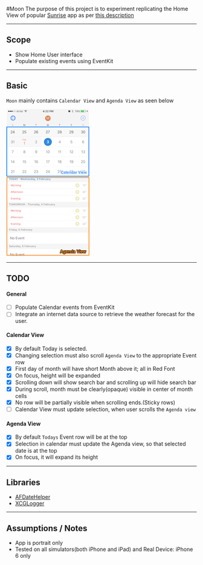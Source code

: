#Moon
The purpose of this project is to experiment replicating the Home View of popular [Sunrise](https://itunes.apple.com/us/app/sunrise-calendar-outlook-app/id599114150?mt=8) app as per [this description](https://github.com/outlook/jobs/blob/master/instructions/ios-engineer.md)

----
## Scope
* Show Home User interface
* Populate existing events using EventKit

----
## Basic
`Moon` mainly contains `Calendar View` and `Agenda View` as seen below

![ProgressKit Banner](/Other/screenshot2.png)

----
## TODO
#### General
- [ ] Populate Calendar events from EventKit
- [ ] Integrate an internet data source to retrieve the weather forecast for the user.

#### Calendar View
- [x] By default Today is selected.
- [x] Changing selection must also scroll `Agenda View` to the appropriate Event row
- [x] First day of month will have short Month above it; all in Red Font
- [x] On focus, height will be expanded
- [x] Scrolling down will show search bar and scrolling up will hide search bar
- [x] During scroll, month must be clearly(opaque) visible in center of month cells
- [x] No row will be partially visible when scrolling ends.(Sticky rows)
- [ ] Calendar View must update selection, when user scrolls the `Agenda view`

#### Agenda View
- [x] By default `Todays` Event row will be at the top
- [x] Selection in calendar must update the Agenda view, so that selected date is at the top
- [x] On focus, it will expand its height

----
## Libraries
* [AFDateHelper](https://github.com/melvitax/AFDateHelper)
* [XCGLogger](https://github.com/DaveWoodCom/XCGLogger)

----
## Assumptions /  Notes
* App is portrait only
* Tested on all simulators(both iPhone and iPad) and Real Device: iPhone 6 only
